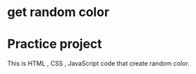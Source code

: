 # get random color
# Practice project
This is HTML , CSS , JavaScript code that create random color.
